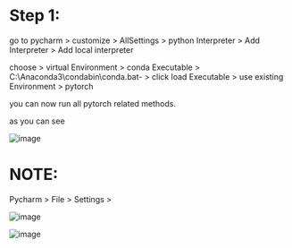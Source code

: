 Step 1:
======
go to pycharm > customize > AllSettings > python Interpreter > Add Interpreter > Add local interpreter

choose > virtual Environment > conda Executable > C:\Anaconda3\condabin\conda.bat- > click load Executable > use existing Environment > pytorch

you can now run all pytorch related methods.

as you can see 

![image](https://github.com/user-attachments/assets/01fba647-71ac-43e3-807e-b0ffc0711109)



NOTE:
=====

Pycharm > File > Settings > 

![image](https://github.com/user-attachments/assets/62d6d3dc-449c-4fb8-8a37-94e9f308b757)


![image](https://github.com/user-attachments/assets/9ba1e84d-606c-4830-a397-4fd52634f64e)
